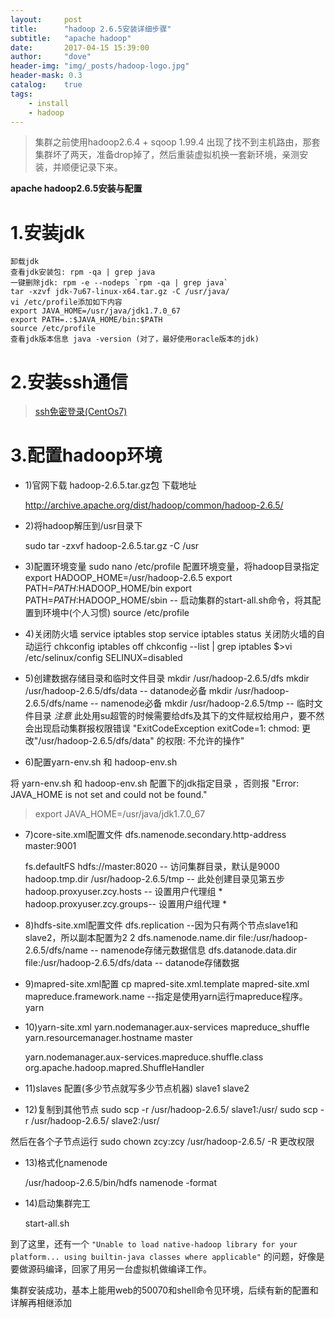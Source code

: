 ```yaml
---
layout:     post
title:      "hadoop 2.6.5安装详细步骤"	
subtitle:   "apache hadoop"			
date:       2017-04-15 15:39:00
author:     "dove"
header-img: "img/_posts/hadoop-logo.jpg"  
header-mask: 0.3
catalog:    true
tags:
    - install
    - hadoop
---
```



> 集群之前使用hadoop2.6.4 + sqoop 1.99.4 出现了找不到主机路由，那套集群坏了两天，准备drop掉了，然后重装虚拟机换一套新环境，亲测安装，并顺便记录下来。

**apache hadoop2.6.5安装与配置**
# 1.安装jdk #
	卸载jdk
	查看jdk安装包: rpm -qa | grep java
	一键删除jdk: rpm -e --nodeps `rpm -qa | grep java`
	tar -xzvf jdk-7u67-linux-x64.tar.gz -C /usr/java/
	vi /etc/profile添加如下内容
	export JAVA_HOME=/usr/java/jdk1.7.0_67
	export PATH=.:$JAVA_HOME/bin:$PATH
	source /etc/profile
	查看jdk版本信息 java -version (对了，最好使用oracle版本的jdk)

# 2.安装ssh通信 #
> [ssh免密登录(CentOs7)](http://www.aboutyun.com/home.php?mod=space&uid=47062&do=blog&id=3291)
# 3.配置hadoop环境 #



- 1)官网下载 hadoop-2.6.5.tar.gz包 下载地址

    http://archive.apache.org/dist/hadoop/common/hadoop-2.6.5/


- 2)将hadoop解压到/usr目录下


    sudo tar -zxvf hadoop-2.6.5.tar.gz -C /usr

- 3)配置环境变量
    sudo nano /etc/profile
    配置环境变量，将hadoop目录指定
    export HADOOP_HOME=/usr/hadoop-2.6.5
    export PATH=$PATH:$HADOOP_HOME/bin
    export PATH=$PATH:$HADOOP_HOME/sbin -- 启动集群的start-all.sh命令，将其配置到环境中(个人习惯)
    source /etc/profile

- 4)关闭防火墙
    service iptables stop
    service iptables status
    关闭防火墙的自动运行
    chkconfig iptables off
    chkconfig --list | grep iptables
    $>vi /etc/selinux/config
    SELINUX=disabled

- 5)创建数据存储目录和临时文件目录
    mkdir /usr/hadoop-2.6.5/dfs
    mkdir /usr/hadoop-2.6.5/dfs/data -- datanode必备
    mkdir /usr/hadoop-2.6.5/dfs/name --  namenode必备
    mkdir /usr/hadoop-2.6.5/tmp -- 临时文件目录
    *注意* 此处用su超管的时候需要给dfs及其下的文件赋权给用户，要不然会出现启动集群报权限错误
    "ExitCodeException exitCode=1: chmod: 更改"/usr/hadoop-2.6.5/dfs/data" 的权限: 不允许的操作"


- 6)配置yarn-env.sh 和 hadoop-env.sh

将 yarn-env.sh 和 hadoop-env.sh 配置下的jdk指定目录 ，否则报  "Error: JAVA_HOME is not set and could not be found." 
>	export JAVA_HOME=/usr/java/jdk1.7.0_67
- 7)core-site.xml配置文件
    <property>
    	<name>dfs.namenode.secondary.http-address</name>
    	<value>master:9001</value>
    </property>
    <!--配置secondnamenode的地址与端口，不配置则出现 "Starting secondary namenodes [0.0.0.0]"  可以通过master:9001去访问secondnamenode-->
    <property>
    	<name>fs.defaultFS</name>
    	<value>hdfs://master:8020</value> -- 访问集群目录，默认是9000
    </property>
    <property>
    	<name>hadoop.tmp.dir</name>
    	<value>/usr/hadoop-2.6.5/tmp</value> -- 此处创建目录见第五步
    </property>
    <property>
    	<name>hadoop.proxyuser.zcy.hosts</name>   -- 设置用户代理组
    	<value>*</value>
    </property>
    <property>
    	<name>hadoop.proxyuser.zcy.groups</name>-- 设置用户组代理
    	<value>*</value>
    </property>
- 8)hdfs-site.xml配置文件 
    <property>
    	<name>dfs.replication</name> --因为只有两个节点slave1和slave2，所以副本配置为2
    	<value>2</value>
    </property>
    <property>
    	<name>dfs.namenode.name.dir</name>
    	<value>file:/usr/hadoop-2.6.5/dfs/name</value> -- namenode存储元数据信息
    </property>
    <property>
    	<name>dfs.datanode.data.dir</name>
    	<value>file:/usr/hadoop-2.6.5/dfs/data</value> -- datanode存储数据
    </property>
- 9)mapred-site.xml配置 
    cp mapred-site.xml.template mapred-site.xml
    <property>
    	<name>mapreduce.framework.name</name> --指定是使用yarn运行mapreduce程序。
    	<value>yarn</value>
    </property>
- 10)yarn-site.xml 
    <property>
    	<name>yarn.nodemanager.aux-services</name> <!-- NodeManager上运行的附属服务。需配置成mapreduce_shuffle，才可运行MapReduce程序-->
    	<value>mapreduce_shuffle</value>
    </property>
    <property>
    	<name>yarn.resourcemanager.hostname</name> <!--指定yarn的主机，要不然一直找0.0.0.0:8031 -->
    	<value>master</value>
    </property>
    <!-- 不设定 yarn.resourcemanager.hostname nodemanager的日志一直在寻找 org.apache.hadoop.yarn.client.RMProxy: Connecting to ResourceManager at /0.0.0.0:8031   -->
    <property>
    	<name>yarn.nodemanager.aux-services.mapreduce.shuffle.class</name> <!--YARN集群有多个节点必配 -->
    	<value>org.apache.hadoop.mapred.ShuffleHandler</value>
    </property>
- 11)slaves 配置(多少节点就写多少节点机器)
    slave1
    slave2

- 12)复制到其他节点 
    sudo scp -r /usr/hadoop-2.6.5/ slave1:/usr/
    sudo scp -r /usr/hadoop-2.6.5/ slave2:/usr/

然后在各个子节点运行 sudo chown zcy:zcy /usr/hadoop-2.6.5/ -R 更改权限
- 13)格式化namenode 

    /usr/hadoop-2.6.5/bin/hdfs namenode -format
 
- 14)启动集群完工 

    start-all.sh


到了这里，还有一个 `"Unable to load native-hadoop library for your platform... using builtin-java classes where applicable"` 的问题，好像是要做源码编译，回家了用另一台虚拟机做编译工作。

集群安装成功，基本上能用web的50070和shell命令见环境，后续有新的配置和详解再相继添加